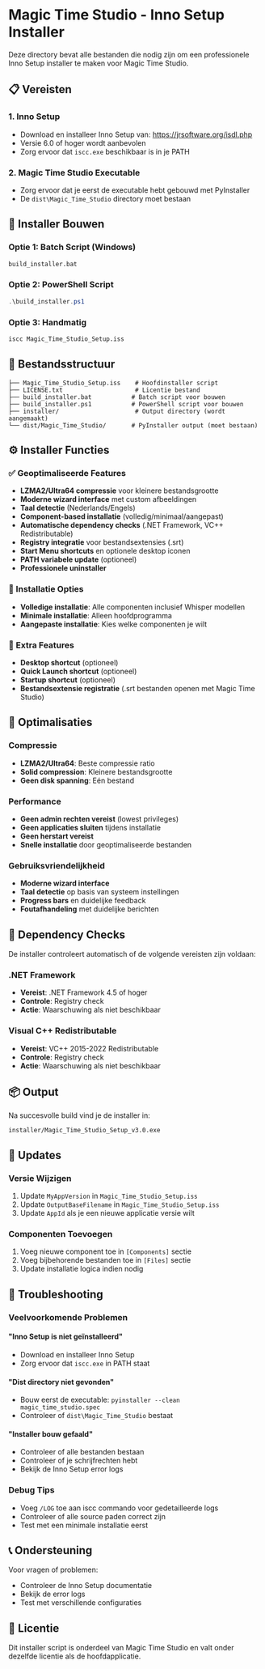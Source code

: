 # Magic Time Studio - Inno Setup Installer

Deze directory bevat alle bestanden die nodig zijn om een professionele Inno Setup installer te maken voor Magic Time Studio.

## 📋 Vereisten

### 1. Inno Setup
- Download en installeer Inno Setup van: https://jrsoftware.org/isdl.php
- Versie 6.0 of hoger wordt aanbevolen
- Zorg ervoor dat `iscc.exe` beschikbaar is in je PATH

### 2. Magic Time Studio Executable
- Zorg ervoor dat je eerst de executable hebt gebouwd met PyInstaller
- De `dist\Magic_Time_Studio` directory moet bestaan

## 🚀 Installer Bouwen

### Optie 1: Batch Script (Windows)
```cmd
build_installer.bat
```

### Optie 2: PowerShell Script
```powershell
.\build_installer.ps1
```

### Optie 3: Handmatig
```cmd
iscc Magic_Time_Studio_Setup.iss
```

## 📁 Bestandsstructuur

```
├── Magic_Time_Studio_Setup.iss    # Hoofdinstaller script
├── LICENSE.txt                    # Licentie bestand
├── build_installer.bat           # Batch script voor bouwen
├── build_installer.ps1           # PowerShell script voor bouwen
├── installer/                     # Output directory (wordt aangemaakt)
└── dist/Magic_Time_Studio/       # PyInstaller output (moet bestaan)
```

## ⚙️ Installer Functies

### ✅ Geoptimaliseerde Features
- **LZMA2/Ultra64 compressie** voor kleinere bestandsgrootte
- **Moderne wizard interface** met custom afbeeldingen
- **Taal detectie** (Nederlands/Engels)
- **Component-based installatie** (volledig/minimaal/aangepast)
- **Automatische dependency checks** (.NET Framework, VC++ Redistributable)
- **Registry integratie** voor bestandsextensies (.srt)
- **Start Menu shortcuts** en optionele desktop iconen
- **PATH variabele update** (optioneel)
- **Professionele uninstaller**

### 🔧 Installatie Opties
- **Volledige installatie**: Alle componenten inclusief Whisper modellen
- **Minimale installatie**: Alleen hoofdprogramma
- **Aangepaste installatie**: Kies welke componenten je wilt

### 📱 Extra Features
- **Desktop shortcut** (optioneel)
- **Quick Launch shortcut** (optioneel)
- **Startup shortcut** (optioneel)
- **Bestandsextensie registratie** (.srt bestanden openen met Magic Time Studio)

## 🎯 Optimalisaties

### Compressie
- **LZMA2/Ultra64**: Beste compressie ratio
- **Solid compression**: Kleinere bestandsgrootte
- **Geen disk spanning**: Eén bestand

### Performance
- **Geen admin rechten vereist** (lowest privileges)
- **Geen applicaties sluiten** tijdens installatie
- **Geen herstart vereist**
- **Snelle installatie** door geoptimaliseerde bestanden

### Gebruiksvriendelijkheid
- **Moderne wizard interface**
- **Taal detectie** op basis van systeem instellingen
- **Progress bars** en duidelijke feedback
- **Foutafhandeling** met duidelijke berichten

## 🚨 Dependency Checks

De installer controleert automatisch of de volgende vereisten zijn voldaan:

### .NET Framework
- **Vereist**: .NET Framework 4.5 of hoger
- **Controle**: Registry check
- **Actie**: Waarschuwing als niet beschikbaar

### Visual C++ Redistributable
- **Vereist**: VC++ 2015-2022 Redistributable
- **Controle**: Registry check
- **Actie**: Waarschuwing als niet beschikbaar

## 📦 Output

Na succesvolle build vind je de installer in:
```
installer/Magic_Time_Studio_Setup_v3.0.exe
```

## 🔄 Updates

### Versie Wijzigen
1. Update `MyAppVersion` in `Magic_Time_Studio_Setup.iss`
2. Update `OutputBaseFilename` in `Magic_Time_Studio_Setup.iss`
3. Update `AppId` als je een nieuwe applicatie versie wilt

### Componenten Toevoegen
1. Voeg nieuwe component toe in `[Components]` sectie
2. Voeg bijbehorende bestanden toe in `[Files]` sectie
3. Update installatie logica indien nodig

## 🐛 Troubleshooting

### Veelvoorkomende Problemen

#### "Inno Setup is niet geïnstalleerd"
- Download en installeer Inno Setup
- Zorg ervoor dat `iscc.exe` in PATH staat

#### "Dist directory niet gevonden"
- Bouw eerst de executable: `pyinstaller --clean magic_time_studio.spec`
- Controleer of `dist\Magic_Time_Studio` bestaat

#### "Installer bouw gefaald"
- Controleer of alle bestanden bestaan
- Controleer of je schrijfrechten hebt
- Bekijk de Inno Setup error logs

### Debug Tips
- Voeg `/LOG` toe aan iscc commando voor gedetailleerde logs
- Controleer of alle source paden correct zijn
- Test met een minimale installatie eerst

## 📞 Ondersteuning

Voor vragen of problemen:
- Controleer de Inno Setup documentatie
- Bekijk de error logs
- Test met verschillende configuraties

## 📄 Licentie

Dit installer script is onderdeel van Magic Time Studio en valt onder dezelfde licentie als de hoofdapplicatie.
